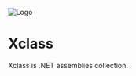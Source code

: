 ![Logo](https://github.com/kungfux/xclass/blob/wiki/logo.png)
# Xclass

Xclass is .NET assemblies collection.
